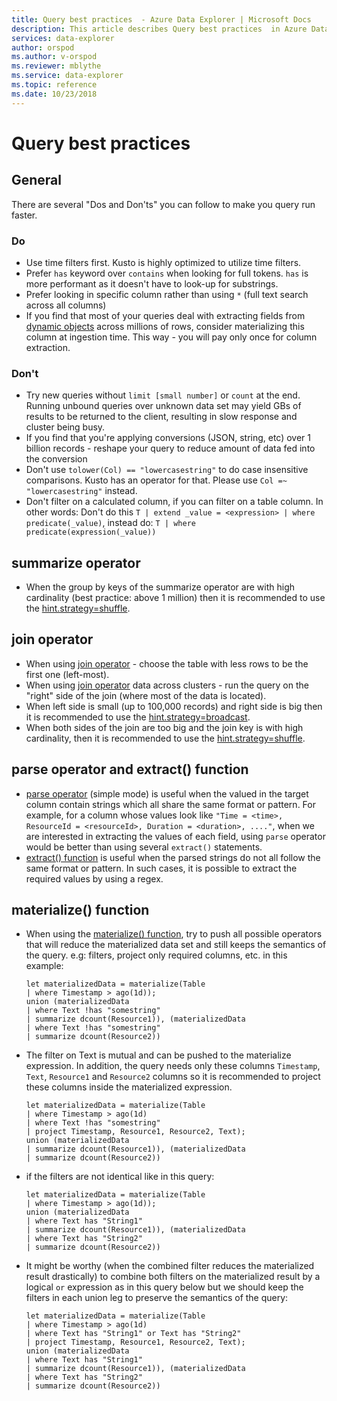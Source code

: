 ```yaml
---
title: Query best practices  - Azure Data Explorer | Microsoft Docs
description: This article describes Query best practices  in Azure Data Explorer.
services: data-explorer
author: orspod
ms.author: v-orspod
ms.reviewer: mblythe
ms.service: data-explorer
ms.topic: reference
ms.date: 10/23/2018
---
```

# Query best practices 

## General

There are several "Dos and Don'ts" you can follow to make you query run faster.

### Do

-	Use time filters first. Kusto is highly optimized to utilize time filters.
-	Prefer `has` keyword over `contains` when looking for full tokens. `has` is more performant as it doesn't have to look-up for substrings.
-	Prefer looking in specific column rather than using `*` (full text search across all columns)
-   If you find that most of your queries deal with extracting fields from [dynamic objects](./scalar-data-types/dynamic.md) across millions of rows, consider
materializing this column at ingestion time. This way - you will pay only once for column extraction.  

### Don't

-   Try new queries without `limit [small number]` or `count` at the end.
    Running unbound queries over unknown data set may yield GBs of results to be returned to the client, resulting in slow response and cluster being busy.
-   If you find that you're applying conversions (JSON, string, etc) over 1 billion records - reshape your query to reduce amount of data fed into the conversion
-   Don't use `tolower(Col) == "lowercasestring"` to do case insensitive comparisons. Kusto has an operator for that. Please use `Col =~ "lowercasestring"` instead.
-   Don't filter on a calculated column, if you can filter on a table column. In other words: Don't do this `T | extend _value = <expression> | where predicate(_value)`, instead do: `T | where predicate(expression(_value))`

## summarize operator

-	When the group by keys of the summarize operator are with high cardinality (best practice: above 1 million) then it is recommended to use the [hint.strategy=shuffle](./shufflesummarize.md).

## join operator

-   When using [join operator](./joinoperator.md) - choose the table with less rows to be the first one (left-most). 
-   When using [join operator](./joinoperator.md) data across clusters - run the query on the "right" side of the join (where most of the data is located).
-   When left side is small (up to 100,000 records) and right side is big then it is recommended to use the [hint.strategy=broadcast](./broadcastjoin.md).
-   When both sides of the join are too big and the join key is with high cardinality, then it is recommended to use the [hint.strategy=shuffle](./shufflejoin.md).
    
## parse operator and extract() function

-	[parse operator](./parseoperator.md) (simple mode) is useful when the valued in the target column contain strings which all share the same format or pattern.
For example, for a column whose values look like  `"Time = <time>, ResourceId = <resourceId>, Duration = <duration>, ...."`, when we are interested in extracting the values of each field, using `parse` operator would be better than using several `extract()` statements.
-	[extract() function](./extractfunction.md) is useful when the parsed strings do not all follow the same format or pattern.
In such cases, it is possible to extract the required values by using a regex.

## materialize() function

-	When using the [materialize() function](./materializefunction.md), try to push all possible operators that will reduce the materialized data set and still keeps the semantics of the query. e.g: filters, project only required columns, etc.
    in this example:

    ```kusto
    let materializedData = materialize(Table
    | where Timestamp > ago(1d));
    union (materializedData
    | where Text !has "somestring"
    | summarize dcount(Resource1)), (materializedData
    | where Text !has "somestring"
    | summarize dcount(Resource2))
    ```

-	The filter on Text is mutual and can be pushed to the materialize expression.
    In addition, the query needs only these columns `Timestamp`, `Text`, `Resource1` and `Resource2` columns so it is recommended to project these columns inside the materialized expression.
    
    ```kusto
    let materializedData = materialize(Table
    | where Timestamp > ago(1d)
    | where Text !has "somestring"
    | project Timestamp, Resource1, Resource2, Text);
    union (materializedData
    | summarize dcount(Resource1)), (materializedData
    | summarize dcount(Resource2))
    ```
    
-	if the filters are not identical like in this query:  

    ```kusto
    let materializedData = materialize(Table
    | where Timestamp > ago(1d));
    union (materializedData
    | where Text has "String1"
    | summarize dcount(Resource1)), (materializedData
    | where Text has "String2"
    | summarize dcount(Resource2))
    ```
-	It might be worthy (when the combined filter reduces the materialized result drastically) to combine both filters on the materialized result by a logical `or` expression as in this query below but we should keep the filters in each union leg to preserve the semantics of the query:
     
    ```kusto
    let materializedData = materialize(Table
    | where Timestamp > ago(1d)
    | where Text has "String1" or Text has "String2"
    | project Timestamp, Resource1, Resource2, Text);
    union (materializedData
    | where Text has "String1"
    | summarize dcount(Resource1)), (materializedData
    | where Text has "String2"
    | summarize dcount(Resource2))
    ```